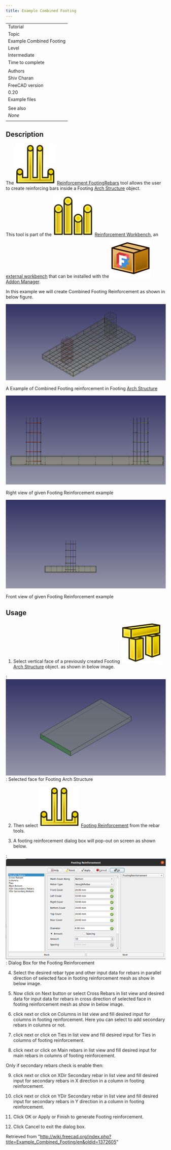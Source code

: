 ```yaml
---
title: Example Combined Footing
---
```


|                          |
| ------------------------ |
| Tutorial                 |
| Topic                    |
| Example Combined Footing |
| Level                    |
| Intermediate             |
| Time to complete         |
|                          |
| Authors                  |
| Shiv Charan              |
| FreeCAD version          |
| 0.20                     |
| Example files            |
|                          |
| See also                 |
| _None_                   |
|                          |

## Description

The ![](/src/assets/images/Reinforcement_FootingRebars.svg) [Reinforcement FootingRebars](/Reinforcement_FootingRebars "Reinforcement FootingRebars") tool allows the user to create reinforcing bars inside a Footing [Arch Structure](/Arch_Structure "Arch Structure") object.

This tool is part of the ![](/src/assets/images/Reinforcement_Workbench.svg) [Reinforcement Workbench](/Reinforcement_Workbench "Reinforcement Workbench"), an [external workbench](/External_workbenches "External workbenches") that can be installed with the ![](/src/assets/images/Std_AddonMgr.svg) [Addon Manager](/Std_AddonMgr "Std AddonMgr").

In this example we will create Combined Footing Reinforcement as shown in below figure.

![](/src/assets/images/Combined_Footing_reinforcement.png)

A Example of Combined Footing reinforcement in Footing [Arch Structure](/Arch_Structure "Arch Structure")

![](/src/assets/images/Side_view_of_combined_footing_of_footing_reinforcement.png)

Right view of given Footing Reinforcement example

![](/src/assets/images/Combined_footing_front_view_.png)

Front view of given Footing Reinforcement example

## Usage

1. Select vertical face of a previously created Footing ![](/src/assets/images/Arch_Structure.svg) [Arch Structure](/Arch_Structure "Arch Structure") object. as shown in below image.

: ![](/src/assets/images/FootingSelectedFace.png)
: Selected face for Footing Arch Structure

2. Then select ![](/src/assets/images/Reinforcement_FootingRebars.svg) [Footing Reinforcement](/Reinforcement_FootingRebars "Reinforcement FootingRebars") from the rebar tools.

3. A footing reinforcement dialog box will pop-out on screen as shown below.

: ![](/src/assets/images/Footing_Reinforcement_GUI_.png)
: Dialog Box for the Footing Reinforcement

4. Select the desired rebar type and other input data for rebars in parallel direction of selected face in footing reinforcement mesh as show in below image.

5. Now click on Next button or select Cross Rebars in list view and desired data for input data for rebars in cross direction of selected face in footing reinforcement mesh as show in below image.

6. click next or click on Columns in list view and fill desired input for columns in footing reinforcement.
   Here you can select to add secondary rebars in columns or not.

7. click next or click on Ties in list view and fill desired input for Ties in columns of footing reinforcement.

8. click next or click on Main rebars in list view and fill desired input for main rebars in columns of footing reinforcement.

Only if secondary rebars check is enable then:

9. click next or click on XDir Secondary rebar in list view and fill desired input for secondary rebars in X direction in a column in footing reinforcement.

10. click next or click on YDir Secondary rebar in list view and fill desired input for secondary rebars in Y direction in a column in footing reinforcement.

11. Click OK or Apply or Finish to generate Footing reinforcement.

12. Click Cancel to exit the dialog box.

Retrieved from "<http://wiki.freecad.org/index.php?title=Example_Combined_Footing/en&oldid=1372605>"
